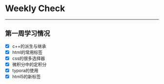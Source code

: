 # Weekly Check

------

## 第一周学习情况

- [x] c++的派生与继承
- [x] html的常用标签
- [x] css的很多选择器
- [x] 微积分中的定积分
- [x] typora的使用
- [x] html5的新标签